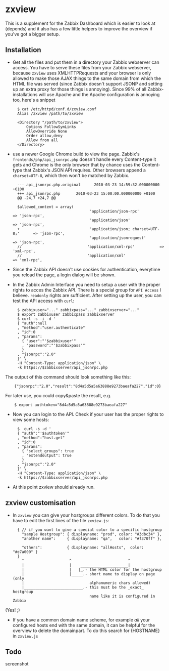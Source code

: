 zxview
======

This is a supplement for the Zabbix Dashboard which is easier to look at (depends) and it also has a few little helpers to improve the overview if you've got a bigger setup.

## Installation

* Get all the files and put them in a directory your Zabbix webserver can access.  You have to serve these files from your Zabbix webserver, because `zxview` uses XMLHTTPRequests
and your browser is only allowed to make those AJAX things to the same domain from which the HTML file was served (since Zabbix doesn't support JSONP and setting up an extra proxy for those things is annoying).  Since 99% of all Zabbix-installations will use Apache and the Apache configuration is annoying too, here's a snippet

        $ cat /etc/httpd/conf.d/zxview.conf
        Alias /zxview /path/to/zxview
        
        <Directory "/path/to/zxview">
            Options FollowSymLinks
            AllowOverride None
            Order allow,deny
            Allow from all
        </Directory>

* use a newer Google Chrome build to view the page.  Zabbix's `frontends/php/api_jsonrpc.php` doesn't handle every Content-type it gets and Chrome is the only browser that by chance uses the Content-type that Zabbix's JSON API requires.
Other browsers append a `charset=UTF-8`, which then won't be matched by Zabbix.

        --- api_jsonrpc.php.original      2010-03-23 14:59:32.000000000 +0100
        +++ api_jsonrpc.php       2010-03-23 15:00:00.000000000 +0100
        @@ -24,7 +24,7 @@
      
        $allowed_content = array(
                                        'application/json-rpc'          => 'json-rpc',
                                        'application/json'                      => 'json-rpc',
        +                               'application/json; charset=UTF-8;'      => 'json-rpc',
                                        'application/jsonrequest'       => 'json-rpc',
        //                             'application/xml-rpc'           => 'xml-rpc',
        //                             'application/xml'                       => 'xml-rpc',

* Since the Zabbix API doesn't use cookies for authentication, everytime you reload the page, a login dialog will be shown.

* In the Zabbix Admin Interface you need to setup a user with the proper rights to acces the Zabbix API.  There is a special group for `API Access` I believe.  `readonly` rights are sufficient.  After setting up the user, you can test the API access with `curl`:

        $ zabbixuser="..." zabbixpass="..." zabbixserver="..."
        $ export zabbixuser zabbixpass zabbixserver
        $ curl -s -i -d '
        { "auth":null
        , "method":"user.authenticate"
        , "id":0
        , "params":
          { "user":"'$zabbixuser'"
          , "password":"'$zabbixpass'"
          }
        , "jsonrpc":"2.0"
        }' \
        -H "Content-Type: application/json" \
        -k https://$zabbixserver/api_jsonrpc.php

The output of this command should look something like this:

        {"jsonrpc":"2.0","result":"8d4a5d5a5a63888e9273baeafa227","id":0}

For later use, you could copy&paste the result, e.g.

        $ export authtoken="8d4a5d5a5a63888e9273baeafa227"

* Now you can login to the API.  Check if your user has the proper rights to view some hosts:

        $  curl -s -d '
        { "auth":"'$authtoken'"
        , "method":"host.get"
        , "id":0
        , "params":
          { "select_groups": true
          , "extendoutput": true
          }
        , "jsonrpc":"2.0"
        }' \
        -H "Content-Type: application/json" \
        -k https://$zabbixserver/api_jsonrpc.php

* At this point zxview should already run.

## zxview customisation

* In `zxview` you can give your hostgroups different colors.  To do that you have to edit the first lines of the file `zxview.js`:

        { // if you want to give a special color to a specific hostgroup          
          "sample Hostgroup": { displayname: "prod", color: "#3dbc34" },
          "another name":     { displayname: "qa",   color: "#f370ff" },

          "others":           { displayname: "allHosts",  color: "#e7a000" } 
        }
          ^                    ^                         ^
          |                    |    _____________________|
          |                    |   |_.- the HTML color for the hostgroup                  
          |                    |_____.- short name to display on page (only
          |                             alphanumeric chars allowed)                    
          |__________________________.- this must be the _exact_ hostgroup
                                        name like it is configured in Zabbix

(Yes! ;) 

* If you have a common domain name scheme, for example _all_ your configured hosts end with the same domain, it can be helpful for the overview to delete the domainpart.  To do this search for {HOSTNAME} in `zxview.js`

## Todo

screenshot
